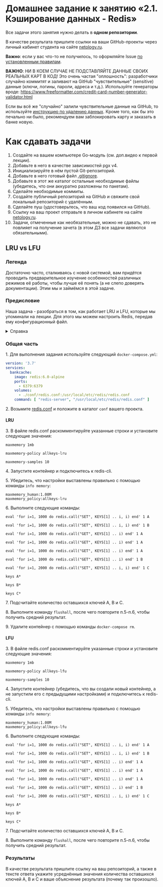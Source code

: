 # Домашнее задание к занятию «2.1. Кэширование данных - Redis»

Все задачи этого занятия нужно делать в **одном репозитории**.

В качестве результата пришлите ссылки на ваши GitHub-проекты через личный кабинет студента на сайте [netology.ru](https://netology.ru).

**Важно**: если у вас что-то не получилось, то оформляйте Issue [по установленным правилам](../report-requirements.md).

**ВАЖНО**: НИ В КОЕМ СЛУЧАЕ НЕ ПОДСТАВЛЯЙТЕ ДАННЫЕ СВОИХ РЕАЛЬНЫХ КАРТ В КОД! Это очень частая "оплошность": разработчики случайно коммитят и заливают на GitHub "чувствительные" (sensitive) данные (ключи, логины, пароли, адреса и т.д.). Используйте генераторы вроде: https://www.freeformatter.com/credit-card-number-generator-validator.html

Если вы всё же "случайно" залили чувствительные данные на GitHub, то используйте [инструкцию по удалению данных](https://help.github.com/en/github/authenticating-to-github/removing-sensitive-data-from-a-repository). Кроме того, как бы это печально ни было, рекомендуем вам заблокировать карту и заказать в банке новую.

# Как сдавать задачи

1. Создайте на вашем компьютере Go-модуль (см. доп.видео к первой лекции).
1. Добавьте в него в качестве зависимостей pgx v4.
1. Инициализируйте в нём пустой Git-репозиторий.
1. Добавьте в него готовый файл [.gitignore](../.gitignore).
1. Добавьте в этот же каталог остальные необходимые файлы (убедитесь, что они аккуратно разложены по пакетам).
1. Сделайте необходимые коммиты.
1. Создайте публичный репозиторий на GitHub и свяжите свой локальный репозиторий с удалённым.
1. Сделайте пуш (удостоверьтесь, что ваш код появился на GitHub).
1. Ссылку на ваш проект отправьте в личном кабинете на сайте [netology.ru](https://netology.ru).
1. Задачи, отмеченные как необязательные, можно не сдавать, это не повлияет на получение зачета (в этом ДЗ все задачи являются обязательными).

## LRU vs LFU

### Легенда

Достаточно часто, сталкиваясь с новой системой, вам придётся проводить предварительное изучение особенностей различных режимов её работы, чтобы лучше её понять (а не слепо доверять документации). Этим мы и займёмся в этой задаче. 

### Предисловие

Наша задача - разобраться в том, как работает LRU и LFU, которые мы упоминали на лекции. Для этого мы можем настроить Redis, передав ему конфигурационный файл.

<details>
<summary>Справка</summary>

Redis позволяет выполнять скрипты на языке Lua. Нас особо сам язык не интересует, интересует лишь возможность использовать его для быстрого создания большого количества записей (эти скрипты не нужно использовать в production, они нужны только в качестве вспомогательного инструмента для лабораторной работы).

Скрипты выглядят следующим образом:

1. `eval 'for i=1, 1000 do redis.call("SET", KEYS[1] .. i, i) end' 1 A` - создаёт тысячу ключей A1-A1000 со значениями 1-1000
1. `eval 'for i=1, 1000 do redis.call("GET", KEYS[1] .. i) end' 1 A` - выполняет GET для ключей A1-A1000

Дополнительные команды, которые нам понадобятся:
1. `FLUSHALL` - удаляет все записи
1. `KEYS *` - показывает все ключи (используется только для отладки)
1. `KEYS A*` - показывает все ключи, начинающиеся с префикса A

</details>

### Общая часть

1\. Для выполнения задания используйте следующий `docker-compose.yml`:

```yaml
version: '3.7'
services:
  bankcache:
    image: redis:6.0-alpine
    ports:
      - 6379:6379
    volumes:
      - ./conf/redis.conf:/usr/local/etc/redis/redis.conf
    command: [ "redis-server", "/usr/local/etc/redis/redis.conf" ]
```

2\. Возьмите [redis.conf](assets/redis.conf) и положите в каталог `conf` вашего проекта.

#### LRU

3\. В файле redis.conf раскомментируйте указанные строки и установите следующие значения:

`maxmemory 1mb`

`maxmemory-policy allkeys-lru`

`maxmemory-samples 10`

4\. Запустите контейнер и подключитесь к redis-cli.

5\. Убедитесь, что настройки выставлены правильно с помощью команды `info memory`:

```
maxmemory_human:1.00M
maxmemory_policy:allkeys-lru
```

6\. Выполните следующие команды:

```
eval 'for i=1, 1000 do redis.call("SET", KEYS[1] .. i, i) end' 1 A

eval 'for i=1, 1000 do redis.call("SET", KEYS[1] .. i, i) end' 1 B

eval 'for i=1, 1000 do redis.call("GET", KEYS[1] .. i) end' 1 A

eval 'for i=1, 1000 do redis.call("GET", KEYS[1] .. i) end' 1 A

eval 'for i=1, 1000 do redis.call("GET", KEYS[1] .. i) end' 1 A

eval 'for i=1, 1000 do redis.call("GET", KEYS[1] .. i) end' 1 B

eval 'for i=1, 2000 do redis.call("SET", KEYS[1] .. i, i) end' 1 C

keys A*

keys B*

keys C*
``` 

7\. Подсчитайте количество оставшихся ключей A, B и C.

8\. Выполните команду `flushall`, после чего повторите п.5-п.6, чтобы получить средний результат.

9\. Удалите контейнер с помощью команды `docker-compose rm`.

#### LFU

3\. В файле redis.conf раскомментируйте указанные строки и установите следующие значения:

`maxmemory 1mb`

`maxmemory-policy allkeys-lfu`

`maxmemory-samples 10`

4\. Запустите контейнер (убедитесь, что вы создали новый контейнер, а не запустили его с предыдущими настройками) и подключитесь к redis-cli.

5\. Убедитесь, что настройки выставлены правильно с помощью команды `info memory`:

```
maxmemory_human:1.00M
maxmemory_policy:allkeys-lfu
```

6\. Выполните следующие команды:

```
eval 'for i=1, 1000 do redis.call("SET", KEYS[1] .. i, i) end' 1 A

eval 'for i=1, 1000 do redis.call("SET", KEYS[1] .. i, i) end' 1 B

eval 'for i=1, 1000 do redis.call("GET", KEYS[1] .. i) end' 1 A

eval 'for i=1, 1000 do redis.call("GET", KEYS[1] .. i) end' 1 A

eval 'for i=1, 1000 do redis.call("GET", KEYS[1] .. i) end' 1 A

eval 'for i=1, 1000 do redis.call("GET", KEYS[1] .. i) end' 1 B

eval 'for i=1, 2000 do redis.call("SET", KEYS[1] .. i, i) end' 1 C

keys A*

keys B*

keys C*
``` 

7\. Подсчитайте количество оставшихся ключей A, B и C.

8\. Выполните команду `flushall`, после чего повторите п.5-п.6, чтобы получить средний результат.

### Результаты

В качестве результата пришлите ссылку на ваш репозиторий, а также в тексте ответа укажите усреднённые значения количества оставшихся ключей A, B и C и ваше объяснение результата (почему так произошло).
